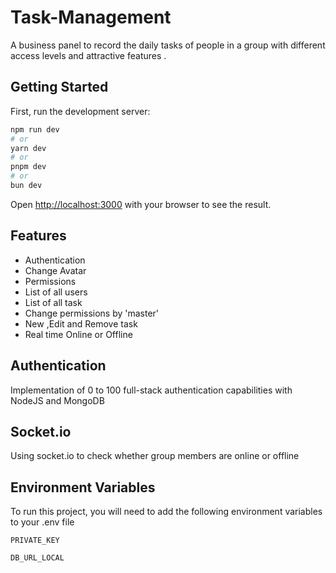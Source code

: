 
# Task-Management

A business panel to record the daily tasks of people in a group with different access levels and attractive features .




## Getting Started

First, run the development server:

```bash
npm run dev
# or
yarn dev
# or
pnpm dev
# or
bun dev
```
Open [http://localhost:3000](http://localhost:3000) with your browser to see the result.

## Features

- Authentication
- Change Avatar
- Permissions
- List of all users
- List of all task
- Change permissions by 'master'
- New ,Edit and Remove task 
- Real time Online or Offline
## Authentication

Implementation of 0 to 100 full-stack authentication capabilities with NodeJS and MongoDB
## Socket.io

Using socket.io to check whether group members are online or offline
## Environment Variables

To run this project, you will need to add the following environment variables to your .env file

`PRIVATE_KEY`

`DB_URL_LOCAL`